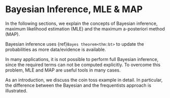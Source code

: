 # Bayesian Inference, MLE & MAP

In the following sections, we explain the concepts of Bayesian inference, maximum likelihood estimation (MLE) and the maximum a-posteriori method (MAP). 

Bayesian inference uses {ref}```Bayes theorem<thm:bt>``` to update the probabilities as more data/evidence is available.

In many applications, it is not possible to perform full Bayesian inference, since the required terms can not be computed explicitly. To overcome this problem, MLE and MAP are useful tools in many cases.

As an introduction, we discuss the coin toss example in detail. In particular, the difference between the Bayesian and the frequentists approach is illustrated.
